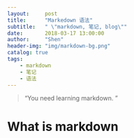 ```yaml
---
layout:     post
title:      "Markedown 语法"
subtitle:   " \"markdown, 笔记, blog\""
date:       2018-03-17 13:00:00
author:     "Shen"
header-img: "img/markdown-bg.png"
catalog: true
tags:
    - markdown
    - 笔记
    - 语法
---
```


> “You need learning markdown. ”


# What is markdown